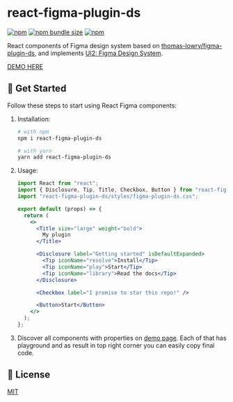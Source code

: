 # react-figma-plugin-ds

[![npm](https://img.shields.io/npm/v/react-figma-plugin-ds?logo=npm&cacheSeconds=1800)](https://www.npmjs.com/package/react-figma-plugin-ds)
[![npm bundle size](https://img.shields.io/bundlephobia/minzip/react-figma-plugin-ds?cacheSeconds=1800)](https://www.npmjs.com/package/react-figma-plugin-ds)
[![npm](https://img.shields.io/npm/dt/react-figma-plugin-ds?cacheSeconds=1800)](https://www.npmjs.com/package/react-figma-plugin-ds)

React components of Figma design system based on [thomas-lowry/figma-plugin-ds](https://github.com/thomas-lowry/figma-plugin-ds), and implements [UI2: Figma Design System](https://www.figma.com/community/file/768283795272784978).

[DEMO HERE](https://alexandrtovmach.github.io/react-figma-plugin-ds/)

## 🚀 Get Started

Follow these steps to start using React Figma components:

1. Installation:

   ```sh
   # with npm
   npm i react-figma-plugin-ds

   # with yarn
   yarn add react-figma-plugin-ds
   ```

2. Usage:

   ```jsx
   import React from "react";
   import { Disclosure, Tip, Title, Checkbox, Button } from "react-figma-plugin-ds";
   import "react-figma-plugin-ds/styles/figma-plugin-ds.css";

   export default (props) => {
     return (
       <>
         <Title size="large" weight="bold">
           My plugin
         </Title>

         <Disclosure label="Getting started" isDefaultExpanded>
           <Tip iconName="resolve">Install</Tip>
           <Tip iconName="play">Start</Tip>
           <Tip iconName="library">Read the docs</Tip>
         </Disclosure>

         <Checkbox label="I promise to star this repo!" />

         <Button>Start</Button>
       </>
     );
   };
   ```

3. Discover all components with properties on [demo page](https://alexandrtovmach.github.io/react-figma-plugin-ds/). Each of that has playground and as result in top right corner you can easily copy final code.

## 📝 License

[MIT](https://github.com/alexandrtovmach/react-figma-plugin-ds/blob/master/LICENSE)
